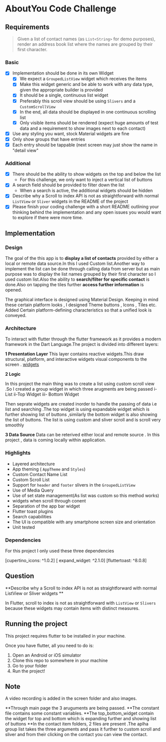 # AboutYou Code Challenge

## Requirements

> Given a list of contact names (as `List<String>` for demo purposes), render an address book list where the names are grouped by their first character.

### Basic

- [x] Implementation should be done in its own Widget
    - [x] We expect a `GroupedListView` widget which receives the items
    - [x] Make this widget generic and be able to work with any data type, given the appropriate builder is provided
    - [x] It should be a single, continuous list widget
    - [x] Preferably this scroll view should be using `Slivers` and a `CustomScrollView`
    - [x] In the end, all data should be displayed in one continuous scrolling list
    - [x] Only visible items should be rendered (expect huge amounts of test data and a requirement to show images next to each contact)
- [x] Use any styling you want, stock Material widgets are fine
- [x] Only show groups that have entries
- [x] Each entry should be tappable (next screen may just show the name in "detail view"

### Additional

- [x] There should be the ability to show widgets on the top and below the list
    - For this challenge, we only want to inject a vertical list of buttons
- [x] A search field should be provided to filter down the list
    -  When a search is active, the additional widgets should be hidden
- [x] Describe why a Scroll to index API is not as straightforward with normal `ListView` or `Sliver` widgets in the README of the project
- [x] Please finish your coding challenge with a short README outlining your thinking behind the implementation and any open issues you would want to explore if there were more time.

## Implementation

### Design

The goal of the this app  is to **display a list of contacts** provided by either a local or remote data source.In this I used Custom list.Another way to implement the list can  be done through calling data from server but as main purpose was to display the list names  grouped by their first character so I used custom list.Also the ability to **search/filter for specific contact** is done.Also on tapping the tiles further **access further information** is opened.

The graphical interface is designed using Material Design. Keeping in mind these certain platform looks , I designed Theme buttons , Icons , Tiles etc. Added Certain platform-defining characteristics so that a unified look is conveyed.

### Architecture
To interact with flutter through the flutter framework as it provides a modern framework in the Dart Language.The project is divided into different layers:

**1 Presentation Layer**
This layer contains reactive widgets.This draw structural, platform, and interactive widgets visual components to the screen .
[widgets](https://flutter.dev/docs/development/ui/widgets)

**2 Logic**

In this project the main thing was to create a list using custom scroll view .So I created a group widget in which three arugments are being passed
i- List
ii-Top Widget
iii- Bottom Widget

Then seprate widgets are created inorder to handle the passing of data i.e list and searching .The top widget is using expandable widget which is further showing list of buttons
,similarly the bottom widget is also showing the list of buttons.
The list is using custom and sliver scroll and is scroll very smoothly

**3 Data Source**
Data can be reterived either local and remote source . In this project , data is coming locally within application.

### Highlights

- Layered architecture
- App theming ( `AppTheme` and `Styles`)
- Custom Contact Name List
- Custom Scroll List
- Support for `header` and `footer` slivers in the `GroupedListView`
- Use of Media Query 
- Use of set state management(As list was custom so this method works)
- widgets when scroll through conent
- Separation of the app bar widget
- Flutter toast plugins
- Search capabilities
- The UI is compatible with any smartphone screen size and orientation 
- Unit tested

### Dependencies

For this project I only used these three dependencies

  [cupertino_icons: ^1.0.2]
  [ expand_widget: ^2.1.0]
  [fluttertoast: ^8.0.8]
 
 ## Question 
 
**Describe why a Scroll to index API is not as straightforward with normal ListView or Sliver widgets ** 
 
 In Flutter, scroll to index is not as straightforward with `ListView` or `Slivers` because these widgets may contain items with distinct measures. 
 
 ## Running the project

This project requires flutter to be installed in your machine. 

Once you have flutter, all you need to do is:
1. Open an Android or iOS simulator
2. Clone this repo to somewhere in your machine 
3. Go to your folder
4. Run the project!


## Note 
A video recording is added in the screen folder and also images.

**Through main page the 3 aruguments are being passed.
**The constant file contains some constant variables.
**The top_bottom_widget contain the widget for top and bottom which is expanding further and showing list of buttons
**In the contact item folders, 2 files are present .The aplha group list takes the three arguments and pass it further to custom scroll and sliver and from their clicking on the contact you can view the contact.
 


